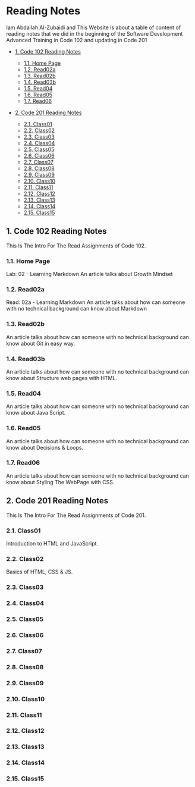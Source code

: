 # Reading Notes

Iam Abdallah Al-Zubaidi and This Website is about a table of content of reading notes that we did in the beginning of the Software Development Advanced Training in Code 102 and updating in Code 201

- [1. Code 102 Reading Notes](https://xbid.github.io/reading-notes/)
  - [1.1. Home Page](https://xbid.github.io/reading-notes/Code102/homepage)
  - [1.2. Read02a](https://xbid.github.io/reading-notes/Code102/Read02a)
  - [1.3. Read02b](https://xbid.github.io/reading-notes/Code102/Read02b)
  - [1.4. Read03b](https://xbid.github.io/reading-notes/Code102/Read03b)
  - [1.5. Read04](https://xbid.github.io/reading-notes/Code102/Read04)
  - [1.6. Read05](https://xbid.github.io/reading-notes/Code102/Read05)
  - [1.7. Read06](https://xbid.github.io/reading-notes/Code102/Read06)

- [2. Code 201 Reading Notes](https://xbid.github.io/reading-notes/)
  - [2.1. Class01](https://xbid.github.io/reading-notes/Code201/class-01)
  - [2.2. Class02](https://xbid.github.io/reading-notes/Code201/class-02)
  - [2.3. Class03](https://xbid.github.io/reading-notes/Code201/class-01)
  - [2.4. Class04](https://xbid.github.io/reading-notes/Code201/class-01)
  - [2.5. Class05](https://xbid.github.io/reading-notes/Code201/class-01)
  - [2.6. Class06](https://xbid.github.io/reading-notes/Code201/class-01)
  - [2.7. Class07](https://xbid.github.io/reading-notes/Code201/class-01)
  - [2.8. Class08](https://xbid.github.io/reading-notes/Code201/class-01)
  - [2.9. Class09](https://xbid.github.io/reading-notes/Code201/class-01)
  - [2.10. Class10](https://xbid.github.io/reading-notes/Code201/class-01)
  - [2.11. Class11](https://xbid.github.io/reading-notes/Code201/class-01)
  - [2.12. Class12](https://xbid.github.io/reading-notes/Code201/class-01)
  - [2.13. Class13](https://xbid.github.io/reading-notes/Code201/class-01)
  - [2.14. Class14](https://xbid.github.io/reading-notes/Code201/class-01)
  - [2.15. Class15](https://xbid.github.io/reading-notes/Code201/class-01)

## 1. Code 102 Reading Notes

This Is The Intro For The Read Assignments of Code 102.

### 1.1. Home Page

Lab: 02 - Learning Markdown
An article talks about Growth Mindset

### 1.2. Read02a

Read: 02a - Learning Markdown
An article talks about how can someone with no
technical background can know about Markdown

### 1.3. Read02b

An article talks about how can someone with no
technical background can know about Git in easy way.

### 1.4. Read03b

An article talks about how can someone with no
technical background can know about Structure web pages with HTML.

### 1.5. Read04

An article talks about how can someone with no
technical background can know about Java Script.

### 1.6. Read05

An article talks about how can someone with no
technical background can know about Decisions & Loops.

### 1.7. Read06

An article talks about how can someone with no
technical background can know about Styling The WebPage with CSS.

## 2. Code 201 Reading Notes

This Is The Intro For The Read Assignments of Code 201.

### 2.1. Class01

Introduction to HTML and JavaScript.

### 2.2. Class02

Basics of HTML, CSS & JS.

### 2.3. Class03

### 2.4. Class04

### 2.5. Class05

### 2.6. Class06

### 2.7. Class07

### 2.8. Class08

### 2.9. Class09

### 2.10. Class10

### 2.11. Class11

### 2.12. Class12

### 2.13. Class13

### 2.14. Class14

### 2.15. Class15

